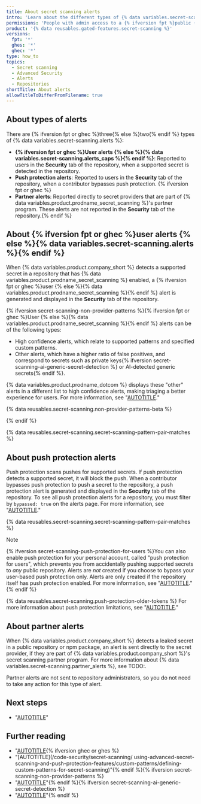 ```yaml
---
title: About secret scanning alerts
intro: 'Learn about the different types of {% data variables.secret-scanning.alerts %}.'
permissions: 'People with admin access to a {% ifversion fpt %}public {% endif %}repository can manage {% data variables.secret-scanning.alerts %} for the repository.'
product: '{% data reusables.gated-features.secret-scanning %}'
versions:
  fpt: '*'
  ghes: '*'
  ghec: '*'
type: how_to
topics:
  - Secret scanning
  - Advanced Security
  - Alerts
  - Repositories
shortTitle: About alerts
allowTitleToDifferFromFilename: true
---
```


## About types of alerts

There are {% ifversion fpt or ghec %}three{% else %}two{% endif %} types of {% data variables.secret-scanning.alerts %}:

* **{% ifversion fpt or ghec %}User alerts {% else %}{% data variables.secret-scanning.alerts_caps %}{% endif %}**: Reported to users in the **Security** tab of the repository, when a supported secret is detected in the repository.
* **Push protection alerts**: Reported to users in the **Security** tab of the repository, when a contributor bypasses push protection. {% ifversion fpt or ghec %}
* **Partner alerts**: Reported directly to secret providers that are part of {% data variables.product.prodname_secret_scanning %}'s partner program. These alerts are not reported in the **Security** tab of the repository.{% endif %}

## About {% ifversion fpt or ghec %}user alerts {% else %}{% data variables.secret-scanning.alerts %}{% endif %}

When {% data variables.product.company_short %} detects a supported secret in a repository that has {% data variables.product.prodname_secret_scanning %} enabled, a {% ifversion fpt or ghec %}user {% else %}{% data variables.product.prodname_secret_scanning %}{% endif %} alert is generated and displayed in the **Security** tab of the repository.

{% ifversion secret-scanning-non-provider-patterns %}{% ifversion fpt or ghec %}User {% else %}{% data variables.product.prodname_secret_scanning %}{% endif %} alerts can be of the following types:

* High confidence alerts, which relate to supported patterns and specified custom patterns.
* Other alerts, which have a higher ratio of false positives, and correspond to secrets such as private keys{% ifversion secret-scanning-ai-generic-secret-detection %} or AI-detected generic secrets{% endif %}.

{% data variables.product.prodname_dotcom %} displays these "other" alerts in a different list to high confidence alerts, making triaging a better experience for users. For more information, see "[AUTOTITLE](/code-security/secret-scanning/managing-alerts-from-secret-scanning/viewing-alerts)."

{% data reusables.secret-scanning.non-provider-patterns-beta %}

{% endif %}

{% data reusables.secret-scanning.secret-scanning-pattern-pair-matches %}

## About push protection alerts

Push protection scans pushes for supported secrets. If push protection detects a supported secret, it will block the push. When a contributor bypasses push protection to push a secret to the repository, a push protection alert is generated and displayed in the **Security** tab of the repository. To see all push protection alerts for a repository, you must filter by `bypassed: true` on the alerts page. For more information, see "[AUTOTITLE](/code-security/secret-scanning/managing-alerts-from-secret-scanning/viewing-alerts#filtering-alerts)."

{% data reusables.secret-scanning.secret-scanning-pattern-pair-matches %}

>[!NOTE]
> {% ifversion secret-scanning-push-protection-for-users %}You can also enable push protection for your personal account, called "push protection for users", which prevents you from accidentally pushing supported secrets to _any_ public repository. Alerts are _not_ created if you choose to bypass your user-based push protection only. Alerts are only created if the repository itself has push protection enabled. For more information, see "[AUTOTITLE](/code-security/secret-scanning/working-with-secret-scanning-and-push-protection/push-protection-for-users)."{% endif %}
>
> {% data reusables.secret-scanning.push-protection-older-tokens %} For more information about push protection limitations, see "[AUTOTITLE](/code-security/secret-scanning/troubleshooting-secret-scanning#push-protection-and-pattern-versions)."

## About partner alerts

When {% data variables.product.company_short %} detects a leaked secret in a public repository or npm package, an alert is sent directly to the secret provider, if they are part of {% data variables.product.company_short %}'s secret scanning partner program. For more information about {% data variables.secret-scanning.partner_alerts %}, see TODO:.

Partner alerts are not sent to repository administrators, so you do not need to take any action for this type of alert.

## Next steps

* "[AUTOTITLE](/code-security/secret-scanning/managing-alerts-from-secret-scanning/viewing-alerts)"

## Further reading

* "[AUTOTITLE](/code-security/secret-scanning/introduction/supported-secret-scanning-patterns){% ifversion ghec or ghes %}
* "[AUTOTITLE](/code-security/secret-scanning/ using-advanced-secret-scanning-and-push-protection-features/custom-patterns/defining-custom-patterns-for-secret-scanning)"{% endif %}{% ifversion secret-scanning-non-provider-patterns %}
* "[AUTOTITLE](/code-security/secret-scanning/using-advanced-secret-scanning-and-push-protection-features/non-provider-patterns/enabling-secret-scanning-for-non-provider-patterns)"{% endif %}{% ifversion secret-scanning-ai-generic-secret-detection %}
* "[AUTOTITLE](/code-security/secret-scanning/using-advanced-secret-scanning-and-push-protection-features/generic-secret-detection/about-the-detection-of-generic-secrets-with-secret-scanning)"{% endif %}
